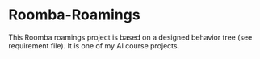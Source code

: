 # Roomba-Roamings

This Roomba roamings project is based on a designed behavior tree (see requirement file). It is one of my AI course projects. 
